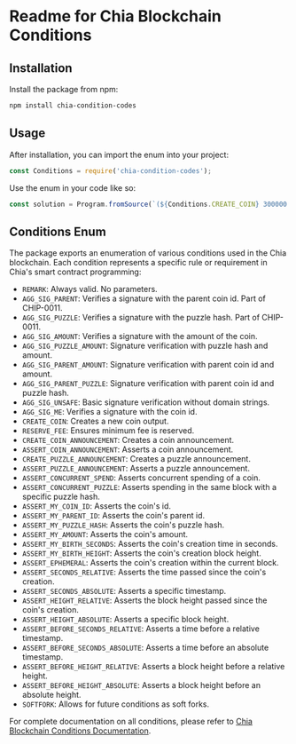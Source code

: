 # Readme for Chia Blockchain Conditions

## Installation

Install the package from npm:

```bash
npm install chia-condition-codes
```

## Usage

After installation, you can import the enum into your project:

```javascript
const Conditions = require('chia-condition-codes');
```

Use the enum in your code like so:

```javascript
const solution = Program.fromSource(`(${Conditions.CREATE_COIN} 300000 (${hint} ${...memos}))`);
```

## Conditions Enum

The package exports an enumeration of various conditions used in the Chia blockchain. Each condition represents a specific rule or requirement in Chia's smart contract programming:

- `REMARK`: Always valid. No parameters.
- `AGG_SIG_PARENT`: Verifies a signature with the parent coin id. Part of CHIP-0011.
- `AGG_SIG_PUZZLE`: Verifies a signature with the puzzle hash. Part of CHIP-0011.
- `AGG_SIG_AMOUNT`: Verifies a signature with the amount of the coin.
- `AGG_SIG_PUZZLE_AMOUNT`: Signature verification with puzzle hash and amount.
- `AGG_SIG_PARENT_AMOUNT`: Signature verification with parent coin id and amount.
- `AGG_SIG_PARENT_PUZZLE`: Signature verification with parent coin id and puzzle hash.
- `AGG_SIG_UNSAFE`: Basic signature verification without domain strings.
- `AGG_SIG_ME`: Verifies a signature with the coin id.
- `CREATE_COIN`: Creates a new coin output.
- `RESERVE_FEE`: Ensures minimum fee is reserved.
- `CREATE_COIN_ANNOUNCEMENT`: Creates a coin announcement.
- `ASSERT_COIN_ANNOUNCEMENT`: Asserts a coin announcement.
- `CREATE_PUZZLE_ANNOUNCEMENT`: Creates a puzzle announcement.
- `ASSERT_PUZZLE_ANNOUNCEMENT`: Asserts a puzzle announcement.
- `ASSERT_CONCURRENT_SPEND`: Asserts concurrent spending of a coin.
- `ASSERT_CONCURRENT_PUZZLE`: Asserts spending in the same block with a specific puzzle hash.
- `ASSERT_MY_COIN_ID`: Asserts the coin's id.
- `ASSERT_MY_PARENT_ID`: Asserts the coin's parent id.
- `ASSERT_MY_PUZZLE_HASH`: Asserts the coin's puzzle hash.
- `ASSERT_MY_AMOUNT`: Asserts the coin's amount.
- `ASSERT_MY_BIRTH_SECONDS`: Asserts the coin's creation time in seconds.
- `ASSERT_MY_BIRTH_HEIGHT`: Asserts the coin's creation block height.
- `ASSERT_EPHEMERAL`: Asserts the coin's creation within the current block.
- `ASSERT_SECONDS_RELATIVE`: Asserts the time passed since the coin's creation.
- `ASSERT_SECONDS_ABSOLUTE`: Asserts a specific timestamp.
- `ASSERT_HEIGHT_RELATIVE`: Asserts the block height passed since the coin's creation.
- `ASSERT_HEIGHT_ABSOLUTE`: Asserts a specific block height.
- `ASSERT_BEFORE_SECONDS_RELATIVE`: Asserts a time before a relative timestamp.
- `ASSERT_BEFORE_SECONDS_ABSOLUTE`: Asserts a time before an absolute timestamp.
- `ASSERT_BEFORE_HEIGHT_RELATIVE`: Asserts a block height before a relative height.
- `ASSERT_BEFORE_HEIGHT_ABSOLUTE`: Asserts a block height before an absolute height.
- `SOFTFORK`: Allows for future conditions as soft forks.

For complete documentation on all conditions, please refer to [Chia Blockchain Conditions Documentation](https://docs.chia.net/conditions/).

